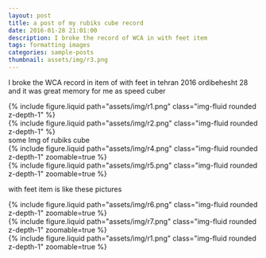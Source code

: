 ```yaml
---
layout: post
title: a post of my rubiks cube record
date: 2016-01-28 21:01:00
description: I broke the record of WCA in with feet item
tags: formatting images
categories: sample-posts
thumbnail: assets/img/r3.png
---
```


I broke the WCA record in item of with feet in tehran 2016 ordibehesht 28 and it was great memory for me as speed cuber

<div class="row mt-3">
    <div class="col-sm mt-3 mt-md-0">
        {% include figure.liquid path="assets/img/r1.png" class="img-fluid rounded z-depth-1" %}
    </div>
    <div class="col-sm mt-3 mt-md-0">
        {% include figure.liquid path="assets/img/r2.png" class="img-fluid rounded z-depth-1" %}
    </div>
</div>
<div class="caption">
    some Img of rubiks cube
</div>



<div class="row mt-3">
    <div class="col-sm mt-3 mt-md-0">
        {% include figure.liquid path="assets/img/r4.png" class="img-fluid rounded z-depth-1" zoomable=true %}
    </div>
    <div class="col-sm mt-3 mt-md-0">
        {% include figure.liquid path="assets/img/r5.png" class="img-fluid rounded z-depth-1" zoomable=true %}
    </div>
</div>

with feet item is like these pictures 

<div class="row mt-3">
    <div class="col-sm mt-3 mt-md-0">
        {% include figure.liquid path="assets/img/r6.png" class="img-fluid rounded z-depth-1" zoomable=true %}
    </div>
    <div class="col-sm mt-3 mt-md-0">
        {% include figure.liquid path="assets/img/r7.png" class="img-fluid rounded z-depth-1" zoomable=true %}
    </div>
    <div class="col-sm mt-3 mt-md-0">
        {% include figure.liquid path="assets/img/r1.png" class="img-fluid rounded z-depth-1" zoomable=true %}
    </div>
</div>
